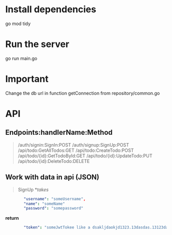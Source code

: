 # Install dependencies
go mod tidy

# Run the server
go run main.go

# Important

Change the db url in function getConnection from repository/common.go

# API

## Endpoints:handlerName:Method
> /auth/signin:SignIn:POST
> /auth/signup:SignUp:POST
> /api/todo:GetAllTodos:GET
> /api/todo:CreateTodo:POST
> /api/todo/{id}:GetTodoById:GET
> /api/todo/{id}:UpdateTodo:PUT
> /api/todo/{id}:DeleteTodo:DELETE

## Work with data in api (JSON)
>SignUp 
**takes*
```yaml
		"username": "someUsername",
		"name": "someName"
		"password": "somepassword"
```
**return**
```yaml
		"token": "someJwtTokee like a dsakljdaokjd1323.13dasdas.13123das"
```
